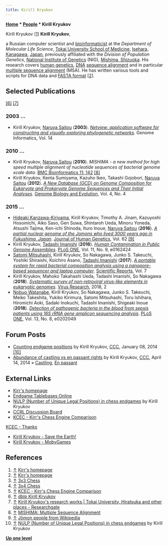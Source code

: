 ```yaml
---
title: Kirill Kryukov
---
```

**[Home](Home "Home") \* [People](People "People") \* Kirill Kryukov**



 [](http://kirill-kryukov.com/kirr/) Kirill Kryukov <a id="cite-note-1" href="#cite-ref-1">[1]</a> 
**Kirill Kryukov**,  

a Russian computer scientist and [bioinformaticist](https://en.wikipedia.org/wiki/Bioinformatics) at the *Department of Molecular Life Science*, [Tokai University School of Medicine](https://en.wikipedia.org/wiki/Tokai_University#School_of_Medicine), [Isehara, Kanagawa](https://en.wikipedia.org/wiki/Isehara,_Kanagawa), [Japan](https://en.wikipedia.org/wiki/Japan),
previously affiliated with the *Division of Population Genetics*, [National Institute of Genetics](https://en.wikipedia.org/wiki/National_Institute_of_Genetics) (NIG), [Mishima, Shizuoka](https://en.wikipedia.org/wiki/Mishima,_Shizuoka). 
His research covers [human genetics](https://en.wikipedia.org/wiki/Human_genetics), [DNA](https://en.wikipedia.org/wiki/DNA) [sequence alignment](https://en.wikipedia.org/wiki/Sequence_alignment) and in particular [multiple sequence alignment](https://en.wikipedia.org/wiki/Multiple_sequence_alignment) (MSA).
He has written various tools and scripts for DNA data and [FASTA format](https://en.wikipedia.org/wiki/FASTA_format) <a id="cite-note-2" href="#cite-ref-2">[2]</a>.



## Selected Publications


<a id="cite-note-6" href="#cite-ref-6">[6]</a> <a id="cite-note-7" href="#cite-ref-7">[7]</a>



### 2003 ...


* Kirill Kryukov, [Naruya Saitou](https://scholar.google.com/citations?user=406xy9MAAAAJ&hl=en) (**2003**). *[Netview: application software for constructing and visually exploring phylogenetic networks](https://www.researchgate.net/publication/200102126_Netview_Application_software_for_constructing_and_visually_exploring_phylogenetic_networks)*. Genome Informatics, Vol. 14


### 2010 ...


* Kirill Kryukov, [Naruya Saitou](https://scholar.google.com/citations?user=406xy9MAAAAJ&hl=en) (**2010**). *MISHIMA - a new method for high speed multiple alignment of nucleotide sequences of bacterial genome scale data*. [BMC Bioinformatics 11: 142](http://www.informatik.uni-trier.de/%7Eley/db/journals/bmcbi/bmcbi11.html#KryukovS10) <a id="cite-note-8" href="#cite-ref-8">[8]</a>
* Kirill Kryukov, Kenta Sumiyama, Kazuho Ikeo, Takashi Gojobori, [Naruya Saitou](https://scholar.google.com/citations?user=406xy9MAAAAJ&hl=en) (**2012**). *[A New Database (GCD) on Genome Composition for Eukaryote and Prokaryote Genome Sequences and Their Initial Analyses](https://www.ncbi.nlm.nih.gov/pmc/articles/PMC3342873/)*. [Genome Biology and Evolution](https://en.wikipedia.org/wiki/Genome_Biology_and_Evolution), Vol. 4, No. 4


### 2015 ...


* [Hideaki Kanzawa-Kiriyama](https://www.shh.mpg.de/events/10808/369480), Kirill Kryukov, Timothy A. Jinam, Kazuyoshi Hosomichi, Aiko Saso, Gen Suwa, Shintaroh Ueda, Minoru Yoneda, Atsushi Tajima, Ken-ichi Shinoda, Ituro Inoue, [Naruya Saitou](https://scholar.google.com/citations?user=406xy9MAAAAJ&hl=en) (**2016**). *[A partial nuclear genome of the Jomons who lived 3000 years ago in Fukushima, Japan](https://www.nature.com/articles/jhg2016110)*. [Journal of Human Genetics](https://en.wikipedia.org/wiki/Journal_of_Human_Genetics), Vol. 62 <a id="cite-note-9" href="#cite-ref-9">[9]</a>
* Kirill Kryukov, [Tadashi Imanishi](https://scholar.google.co.jp/citations?user=-y-07xYAAAAJ&hl=ja) (**2016**). *[Human Contamination in Public Genome Assemblies](https://journals.plos.org/plosone/article?id=10.1371/journal.pone.0162424)*. [PLoS ONE](https://en.wikipedia.org/wiki/PLOS_One), Vol. 11, No. 9, e0162424
* [Satomi Mitsuhashi](https://www.researchgate.net/scientific-contributions/2130653205_Satomi_Mitsuhashi), Kirill Kryukov, So Nakagawa, Junko S. Takeuchi, Yoshiki Shiraishi, Koichiro Asano, [Tadashi Imanishi](https://scholar.google.co.jp/citations?user=-y-07xYAAAAJ&hl=ja) (**2017**). *[A portable system for rapid bacterial composition analysis using a nanopore-based sequencer and laptop computer](https://www.nature.com/articles/s41598-017-05772-5)*. [Scientific Reports](https://en.wikipedia.org/wiki/Scientific_Reports), Vol. 7
* Kirill Kryukov, Mahoko Takahashi Ueda, Tadashi Imanishi, So Nakagawa (**2018**). *[Systematic survey of non-retroviral virus-like elements in eukaryotic genomes](https://www.ncbi.nlm.nih.gov/pubmed/29425804)*. [Virus Research](https://www.journals.elsevier.com/virus-research), 2018, 2
* [Nobuo Watanabe](https://shibaura.pure.elsevier.com/en/persons/nobuo-watanabe), Kirill Kryukov, So Nakagawa, Junko S. Takeuchi, Meiko Takeshita, Yukiko Kirimura, Satomi Mitsuhashi, Toru Ishihara, Hiromichi Aoki, Sadaki Inokuchi, Tadashi Imanishi, Shigeaki Inoue (**2018**). *[Detection of pathogenic bacteria in the blood from sepsis patients using 16S rRNA gene amplicon sequencing analysis](https://journals.plos.org/plosone/article?id=10.1371/journal.pone.0202049)*. [PLoS ONE](https://en.wikipedia.org/wiki/PLOS_One), Vol. 13, No. 8, e0202049


## Forum Posts


* [Counting endgame positions](http://www.talkchess.com/forum/viewtopic.php?t=50832) by Kirill Kryukov, [CCC](CCC "CCC"), January 08, 2014 <a id="cite-note-10" href="#cite-ref-10">[10]</a>
* [Abundance of castling vs en passant rights](http://www.talkchess.com/forum/viewtopic.php?t=51988) by Kirill Kryukov, [CCC](CCC "CCC"), April 14, 2014 » [Castling](Castling "Castling"), [En passant](En_passant "En passant")


## External Links


* [Kirr's homepage](http://kirill-kryukov.com/kirr/)
* [Endgame Tablebases Online](http://kirill-kryukov.com/chess/tablebases-online/)
* [NULP (Number of Unique Legal Positions) in chess endgames](http://kirill-kryukov.com/chess/nulp/) by Kirill Kryukov
* [CCRL Discussion Board](http://kirill-kryukov.com/chess/discussion-board/viewforum.php?f=6)
* [KCEC - Kirr's Chess Engine Comparison](http://kirill-kryukov.com/chess/kcec/about.html)


 [KCEC - Thanks](http://kirill-kryukov.com/chess/kcec/thanks.html)
* [Kirill Kryukov - Save the Earth!](http://www.lihua-jin.com/blog/)
* [Kirill Kryukov - MobyGames](http://www.mobygames.com/developer/sheet/view/developerId,194362/)


## References


1. <a id="cite-ref-1" href="#cite-note-1">↑</a> [Kirr's homepage](http://kirill-kryukov.com/kirr/)
2. <a id="cite-ref-2" href="#cite-note-2">↑</a> [Kirr's homepage](http://kirill-kryukov.com/kirr/)
3. <a id="cite-ref-3" href="#cite-note-3">↑</a> [3x3 Chess](http://kirr.homeunix.org/chess/3x3-chess/)
4. <a id="cite-ref-4" href="#cite-note-4">↑</a> [3x4 Chess](http://kirr.homeunix.org/chess/3x4-chess/)
5. <a id="cite-ref-5" href="#cite-note-5">↑</a> [KCEC - Kirr's Chess Engine Comparison](http://kirill-kryukov.com/chess/kcec/about.html)
6. <a id="cite-ref-6" href="#cite-note-6">↑</a> [dblp Kirill Kryukov](https://dblp.uni-trier.de/pers/hd/k/Kryukov:Kirill)
7. <a id="cite-ref-7" href="#cite-note-7">↑</a> [Kirill Kryukov's research works | Tokai University, Hiratsuka and other places - Researchgate](https://www.researchgate.net/scientific-contributions/2115185275_Kirill_Kryukov)
8. <a id="cite-ref-8" href="#cite-note-8">↑</a> [MISHIMA: Multiple Sequence Alignment](http://kirill-kryukov.com/study/mishima/)
9. <a id="cite-ref-9" href="#cite-note-9">↑</a> [Jōmon people from Wikipedia](https://en.wikipedia.org/wiki/J%C5%8Dmon_people)
10. <a id="cite-ref-10" href="#cite-note-10">↑</a> [NULP (Number of Unique Legal Positions) in chess endgames](http://kirill-kryukov.com/chess/nulp/) by Kirill Kryukov

**[Up one level](People "People")**







 
